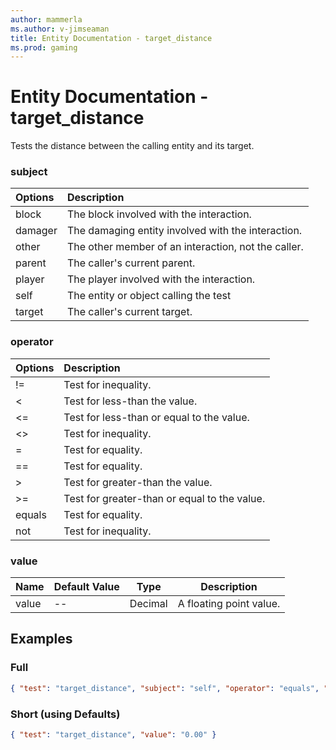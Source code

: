 ```yaml
---
author: mammerla
ms.author: v-jimseaman
title: Entity Documentation - target_distance
ms.prod: gaming
---
```


# Entity Documentation - target_distance

Tests the distance between the calling entity and its target.


### subject

| Options| Description |
|:-----------|:-----------|
| block| The block involved with the interaction. |
| damager| The damaging entity involved with the interaction. |
| other| The other member of an interaction, not the caller. |
| parent| The caller's current parent. |
| player| The player involved with the interaction. |
| self| The entity or object calling the test |
| target| The caller's current target. |

### operator

| Options| Description |
|:-----------|:-----------|
| !=| Test for inequality. |
| <| Test for less-than the value. |
| <=| Test for less-than or equal to the value. |
| <>| Test for inequality. |
| =| Test for equality. |
| ==| Test for equality. |
| >| Test for greater-than the value. |
| >=| Test for greater-than or equal to the value. |
| equals| Test for equality. |
| not| Test for inequality. |

### value

|Name |Default Value  |Type  |Description  |
|---------|---------|---------|---------|
|value |-- |Decimal |A floating point value. |

## Examples

### Full

```json
{ "test": "target_distance", "subject": "self", "operator": "equals", "value": 0.00}
```

### Short (using Defaults)

```json
{ "test": "target_distance", "value": "0.00" }
```

